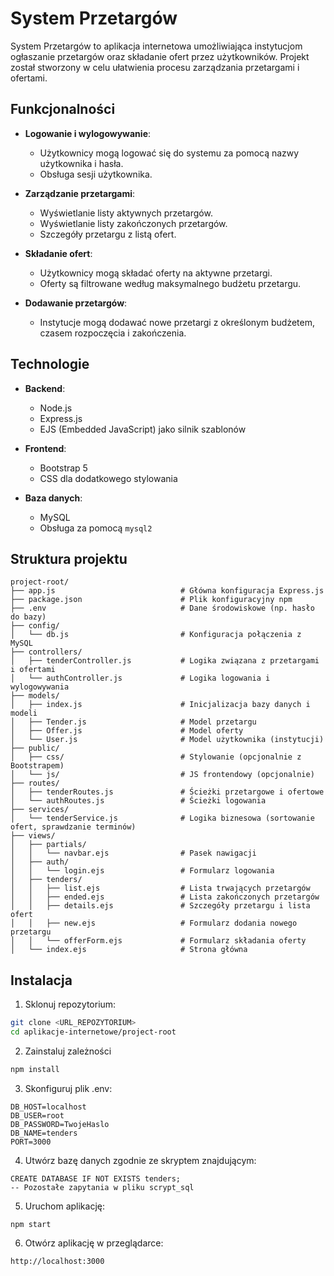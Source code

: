 # System Przetargów

System Przetargów to aplikacja internetowa umożliwiająca instytucjom ogłaszanie przetargów oraz składanie ofert przez użytkowników. Projekt został stworzony w celu ułatwienia procesu zarządzania przetargami i ofertami.

## Funkcjonalności

- **Logowanie i wylogowywanie**:
  - Użytkownicy mogą logować się do systemu za pomocą nazwy użytkownika i hasła.
  - Obsługa sesji użytkownika.

- **Zarządzanie przetargami**:
  - Wyświetlanie listy aktywnych przetargów.
  - Wyświetlanie listy zakończonych przetargów.
  - Szczegóły przetargu z listą ofert.

- **Składanie ofert**:
  - Użytkownicy mogą składać oferty na aktywne przetargi.
  - Oferty są filtrowane według maksymalnego budżetu przetargu.

- **Dodawanie przetargów**:
  - Instytucje mogą dodawać nowe przetargi z określonym budżetem, czasem rozpoczęcia i zakończenia.

## Technologie

- **Backend**:
  - Node.js
  - Express.js
  - EJS (Embedded JavaScript) jako silnik szablonów

- **Frontend**:
  - Bootstrap 5
  - CSS dla dodatkowego stylowania

- **Baza danych**:
  - MySQL
  - Obsługa za pomocą `mysql2`

## Struktura projektu
```text
project-root/
├── app.js                            # Główna konfiguracja Express.js
├── package.json                      # Plik konfiguracyjny npm
├── .env                              # Dane środowiskowe (np. hasło do bazy)
├── config/
│   └── db.js                         # Konfiguracja połączenia z MySQL
├── controllers/
│   ├── tenderController.js           # Logika związana z przetargami i ofertami
│   └── authController.js             # Logika logowania i wylogowywania
├── models/
│   ├── index.js                      # Inicjalizacja bazy danych i modeli
│   ├── Tender.js                     # Model przetargu
│   ├── Offer.js                      # Model oferty
│   └── User.js                       # Model użytkownika (instytucji)
├── public/
│   ├── css/                          # Stylowanie (opcjonalnie z Bootstrapem)
│   └── js/                           # JS frontendowy (opcjonalnie)              
├── routes/
│   ├── tenderRoutes.js               # Ścieżki przetargowe i ofertowe
│   └── authRoutes.js                 # Ścieżki logowania
├── services/
│   └── tenderService.js              # Logika biznesowa (sortowanie ofert, sprawdzanie terminów)
├── views/
│   ├── partials/
│   │   └── navbar.ejs                # Pasek nawigacji
│   ├── auth/
│   │   └── login.ejs                 # Formularz logowania
│   ├── tenders/
│   │   ├── list.ejs                  # Lista trwających przetargów
│   │   ├── ended.ejs                 # Lista zakończonych przetargów
│   │   ├── details.ejs               # Szczegóły przetargu i lista ofert
│   │   ├── new.ejs                   # Formularz dodania nowego przetargu
│   │   └── offerForm.ejs             # Formularz składania oferty
│   └── index.ejs                     # Strona główna
```

## Instalacja

1. Sklonuj repozytorium:
  ```bash
  git clone <URL_REPOZYTORIUM>
  cd aplikacje-internetowe/project-root
  ```
2. Zainstaluj zależności
  ```bash
  npm install
  ```
3. Skonfiguruj plik .env:
  ```text
  DB_HOST=localhost
  DB_USER=root
  DB_PASSWORD=TwojeHaslo
  DB_NAME=tenders
  PORT=3000
  ```
4. Utwórz bazę danych zgodnie ze skryptem znajdującym:
  ```mysql
  CREATE DATABASE IF NOT EXISTS tenders;
  -- Pozostałe zapytania w pliku scrypt_sql
  ```
5. Uruchom aplikację:
  ```
  npm start
  ```
6. Otwórz aplikację w przeglądarce:
  ```
  http://localhost:3000
  ```